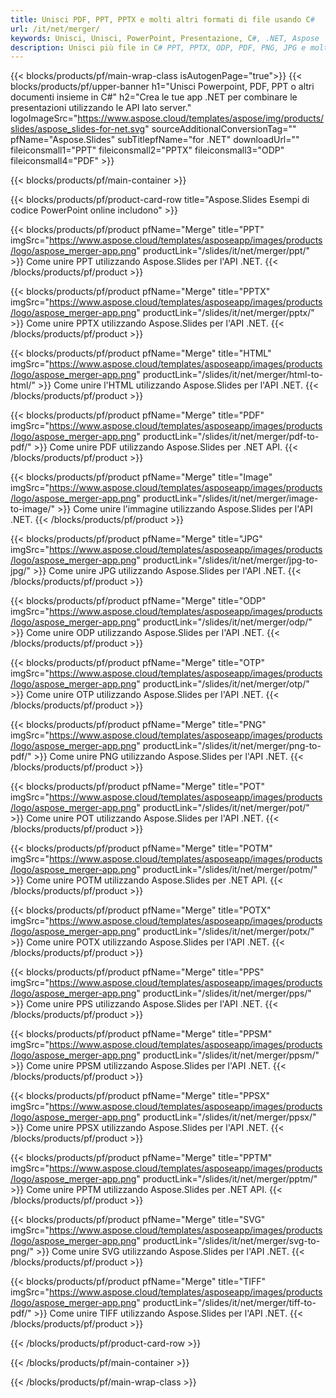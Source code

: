 ```yaml
---
title: Unisci PDF, PPT, PPTX e molti altri formati di file usando C#
url: /it/net/merger/
keywords: Unisci, Unisci, PowerPoint, Presentazione, C#, .NET, Aspose
description: Unisci più file in C# PPT, PPTX, ODP, PDF, PNG, JPG e molti altri.
---
```


{{< blocks/products/pf/main-wrap-class isAutogenPage="true">}}
{{< blocks/products/pf/upper-banner h1="Unisci Powerpoint, PDF, PPT o altri documenti insieme in C#" h2="Crea le tue app .NET per combinare le presentazioni utilizzando le API lato server." logoImageSrc="https://www.aspose.cloud/templates/aspose/img/products/slides/aspose_slides-for-net.svg" sourceAdditionalConversionTag="" pfName="Aspose.Slides" subTitlepfName="for .NET" downloadUrl="" fileiconsmall1="PPT" fileiconsmall2="PPTX" fileiconsmall3="ODP" fileiconsmall4="PDF" >}}

{{< blocks/products/pf/main-container >}}

{{< blocks/products/pf/product-card-row title="Aspose.Slides Esempi di codice PowerPoint online includono" >}}

{{< blocks/products/pf/product pfName="Merge" title="PPT" imgSrc="https://www.aspose.cloud/templates/asposeapp/images/products/logo/aspose_merger-app.png" productLink="/slides/it/net/merger/ppt/" >}}
Come unire PPT utilizzando Aspose.Slides per l'API .NET.
{{< /blocks/products/pf/product >}}

{{< blocks/products/pf/product pfName="Merge" title="PPTX" imgSrc="https://www.aspose.cloud/templates/asposeapp/images/products/logo/aspose_merger-app.png" productLink="/slides/it/net/merger/pptx/" >}}
Come unire PPTX utilizzando Aspose.Slides per l'API .NET.
{{< /blocks/products/pf/product >}}

{{< blocks/products/pf/product pfName="Merge" title="HTML" imgSrc="https://www.aspose.cloud/templates/asposeapp/images/products/logo/aspose_merger-app.png" productLink="/slides/it/net/merger/html-to-html/" >}}
Come unire l'HTML utilizzando Aspose.Slides per l'API .NET.
{{< /blocks/products/pf/product >}}

{{< blocks/products/pf/product pfName="Merge" title="PDF" imgSrc="https://www.aspose.cloud/templates/asposeapp/images/products/logo/aspose_merger-app.png" productLink="/slides/it/net/merger/pdf-to-pdf/" >}}
Come unire PDF utilizzando Aspose.Slides per .NET API.
{{< /blocks/products/pf/product >}}

{{< blocks/products/pf/product pfName="Merge" title="Image" imgSrc="https://www.aspose.cloud/templates/asposeapp/images/products/logo/aspose_merger-app.png" productLink="/slides/it/net/merger/image-to-image/" >}}
Come unire l'immagine utilizzando Aspose.Slides per l'API .NET.
{{< /blocks/products/pf/product >}}

{{< blocks/products/pf/product pfName="Merge" title="JPG" imgSrc="https://www.aspose.cloud/templates/asposeapp/images/products/logo/aspose_merger-app.png" productLink="/slides/it/net/merger/jpg-to-jpg/" >}}
Come unire JPG utilizzando Aspose.Slides per l'API .NET.
{{< /blocks/products/pf/product >}}

{{< blocks/products/pf/product pfName="Merge" title="ODP" imgSrc="https://www.aspose.cloud/templates/asposeapp/images/products/logo/aspose_merger-app.png" productLink="/slides/it/net/merger/odp/" >}}
Come unire ODP utilizzando Aspose.Slides per l'API .NET.
{{< /blocks/products/pf/product >}}

{{< blocks/products/pf/product pfName="Merge" title="OTP" imgSrc="https://www.aspose.cloud/templates/asposeapp/images/products/logo/aspose_merger-app.png" productLink="/slides/it/net/merger/otp/" >}}
Come unire OTP utilizzando Aspose.Slides per l'API .NET.
{{< /blocks/products/pf/product >}}

{{< blocks/products/pf/product pfName="Merge" title="PNG" imgSrc="https://www.aspose.cloud/templates/asposeapp/images/products/logo/aspose_merger-app.png" productLink="/slides/it/net/merger/png-to-pdf/" >}}
Come unire PNG utilizzando Aspose.Slides per l'API .NET.
{{< /blocks/products/pf/product >}}

{{< blocks/products/pf/product pfName="Merge" title="POT" imgSrc="https://www.aspose.cloud/templates/asposeapp/images/products/logo/aspose_merger-app.png" productLink="/slides/it/net/merger/pot/" >}}
Come unire POT utilizzando Aspose.Slides per l'API .NET.
{{< /blocks/products/pf/product >}}

{{< blocks/products/pf/product pfName="Merge" title="POTM" imgSrc="https://www.aspose.cloud/templates/asposeapp/images/products/logo/aspose_merger-app.png" productLink="/slides/it/net/merger/potm/" >}}
Come unire POTM utilizzando Aspose.Slides per .NET API.
{{< /blocks/products/pf/product >}}

{{< blocks/products/pf/product pfName="Merge" title="POTX" imgSrc="https://www.aspose.cloud/templates/asposeapp/images/products/logo/aspose_merger-app.png" productLink="/slides/it/net/merger/potx/" >}}
Come unire POTX utilizzando Aspose.Slides per l'API .NET.
{{< /blocks/products/pf/product >}}

{{< blocks/products/pf/product pfName="Merge" title="PPS" imgSrc="https://www.aspose.cloud/templates/asposeapp/images/products/logo/aspose_merger-app.png" productLink="/slides/it/net/merger/pps/" >}}
Come unire PPS utilizzando Aspose.Slides per l'API .NET.
{{< /blocks/products/pf/product >}}

{{< blocks/products/pf/product pfName="Merge" title="PPSM" imgSrc="https://www.aspose.cloud/templates/asposeapp/images/products/logo/aspose_merger-app.png" productLink="/slides/it/net/merger/ppsm/" >}}
Come unire PPSM utilizzando Aspose.Slides per l'API .NET.
{{< /blocks/products/pf/product >}}

{{< blocks/products/pf/product pfName="Merge" title="PPSX" imgSrc="https://www.aspose.cloud/templates/asposeapp/images/products/logo/aspose_merger-app.png" productLink="/slides/it/net/merger/ppsx/" >}}
Come unire PPSX utilizzando Aspose.Slides per l'API .NET.
{{< /blocks/products/pf/product >}}

{{< blocks/products/pf/product pfName="Merge" title="PPTM" imgSrc="https://www.aspose.cloud/templates/asposeapp/images/products/logo/aspose_merger-app.png" productLink="/slides/it/net/merger/pptm/" >}}
Come unire PPTM utilizzando Aspose.Slides per .NET API.
{{< /blocks/products/pf/product >}}

{{< blocks/products/pf/product pfName="Merge" title="SVG" imgSrc="https://www.aspose.cloud/templates/asposeapp/images/products/logo/aspose_merger-app.png" productLink="/slides/it/net/merger/svg-to-png/" >}}
Come unire SVG utilizzando Aspose.Slides per l'API .NET.
{{< /blocks/products/pf/product >}}

{{< blocks/products/pf/product pfName="Merge" title="TIFF" imgSrc="https://www.aspose.cloud/templates/asposeapp/images/products/logo/aspose_merger-app.png" productLink="/slides/it/net/merger/tiff-to-pdf/" >}}
Come unire TIFF utilizzando Aspose.Slides per l'API .NET.
{{< /blocks/products/pf/product >}}


{{< /blocks/products/pf/product-card-row >}}

{{< /blocks/products/pf/main-container >}}
    
{{< /blocks/products/pf/main-wrap-class >}}